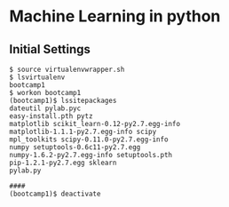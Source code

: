 Machine Learning in python
===============

## Initial Settings

```
$ source virtualenvwrapper.sh
$ lsvirtualenv
bootcamp1
$ workon bootcamp1
(bootcamp1)$ lssitepackages
dateutil pylab.pyc
easy-install.pth pytz
matplotlib scikit_learn-0.12-py2.7.egg-info
matplotlib-1.1.1-py2.7.egg-info scipy
mpl_toolkits scipy-0.11.0-py2.7.egg-info
numpy setuptools-0.6c11-py2.7.egg
numpy-1.6.2-py2.7.egg-info setuptools.pth
pip-1.2.1-py2.7.egg sklearn
pylab.py

####
(bootcamp1)$ deactivate 
```

